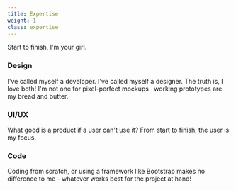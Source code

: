 ```yaml
---
title: Expertise
weight: 1
class: expertise
---
```


<p class="large text-center">Start to finish, I'm your girl.</p>

<div class="row">
  <div class="col-sm-4" id="design">
    <span class="icon"></span>
    <h3>Design</h3>
    <p>I've called myself a developer. I've called myself a designer. The truth is, I love both! I'm not one for pixel-perfect mockups &nbsp; working prototypes are my bread and butter.</p>
  </div>
  <div class="col-sm-4 icon" id="ux">
    <span class="icon"></span>
    <h3>UI/UX</h3>
    <p>What good is a product if a user can't use it? From start to finish, the user is my focus.</p>
  </div>
  <div class="col-sm-4 icon" id="code">
    <span class="icon"></span>
    <h3>Code</h3>
    <p>Coding from scratch, or using a framework like Bootstrap makes no difference to me - whatever works best for the project at hand!</p>
  </div>
</div>